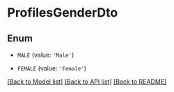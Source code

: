 # ProfilesGenderDto


## Enum

* `MALE` (value: `'Male'`)

* `FEMALE` (value: `'Female'`)

[[Back to Model list]](../README.md#documentation-for-models) [[Back to API list]](../README.md#documentation-for-api-endpoints) [[Back to README]](../README.md)



